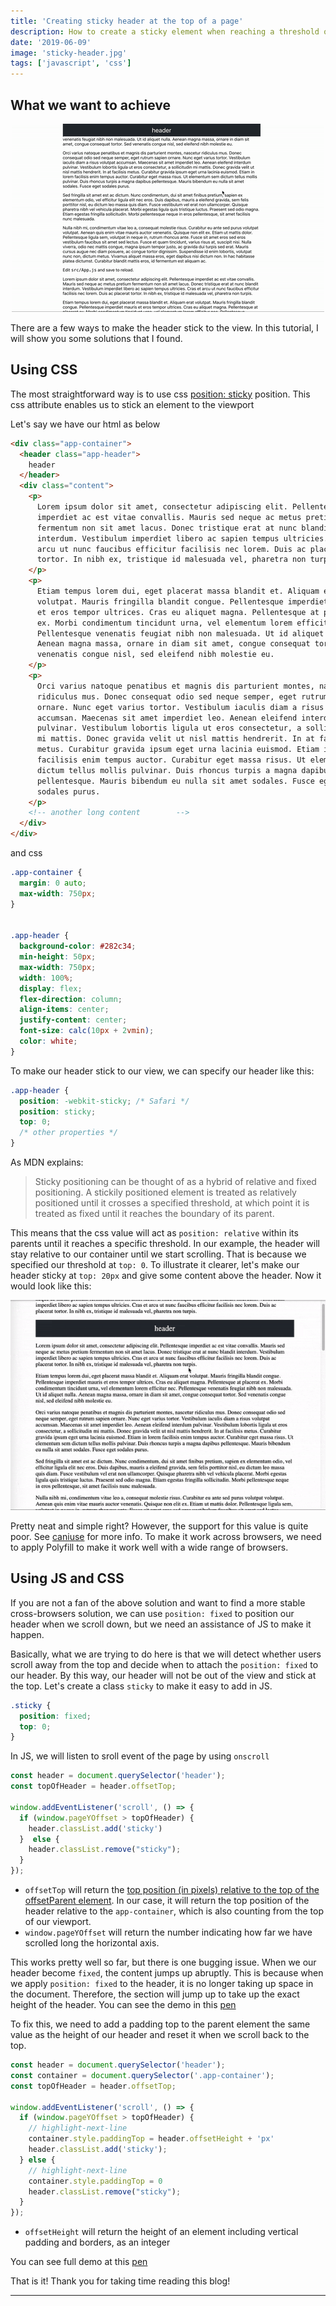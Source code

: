 ```yaml
---
title: 'Creating sticky header at the top of a page'
description: How to create a sticky element when reaching a threshold of scrolling
date: '2019-06-09'
image: 'sticky-header.jpg'
tags: ['javascript', 'css']
---
```


## What we want to achieve

<div style="text-align: center">
  <img src="./demo.gif" style="text-align: center">
</div>

There are a few ways to make the header stick to the view.
In this tutorial, I will show you some solutions that I found.

## Using CSS

The most straightforward way is to use css <a href="https://developer.mozilla.org/en-US/docs/Web/CSS/position" target="_blank">position: sticky</a> position.
This css attribute enables us to stick an element to the viewport 

Let's say we have our html as below

```html
<div class="app-container">
  <header class="app-header">
    header
  </header>
  <div class="content">
    <p>
      Lorem ipsum dolor sit amet, consectetur adipiscing elit. Pellentesque
      imperdiet ac est vitae convallis. Mauris sed neque ac metus pretium
      fermentum non sit amet lacus. Donec tristique erat at nunc blandit
      interdum. Vestibulum imperdiet libero ac sapien tempus ultricies. Cras et
      arcu ut nunc faucibus efficitur facilisis nec lorem. Duis ac placerat
      tortor. In nibh ex, tristique id malesuada vel, pharetra non turpis.
    </p>
    <p>
      Etiam tempus lorem dui, eget placerat massa blandit et. Aliquam erat
      volutpat. Mauris fringilla blandit congue. Pellentesque imperdiet mauris
      et eros tempor ultrices. Cras eu aliquet magna. Pellentesque at placerat
      ex. Morbi condimentum tincidunt urna, vel elementum lorem efficitur nec.
      Pellentesque venenatis feugiat nibh non malesuada. Ut id aliquet nulla.
      Aenean magna massa, ornare in diam sit amet, congue consequat tortor. Sed
      venenatis congue nisl, sed eleifend nibh molestie eu.
    </p>
    <p>
      Orci varius natoque penatibus et magnis dis parturient montes, nascetur
      ridiculus mus. Donec consequat odio sed neque semper, eget rutrum sapien
      ornare. Nunc eget varius tortor. Vestibulum iaculis diam a risus volutpat
      accumsan. Maecenas sit amet imperdiet leo. Aenean eleifend interdum
      pulvinar. Vestibulum lobortis ligula ut eros consectetur, a sollicitudin
      mi mattis. Donec gravida velit ut nisl mattis hendrerit. In at facilisis
      metus. Curabitur gravida ipsum eget urna lacinia euismod. Etiam in lorem
      facilisis enim tempus auctor. Curabitur eget massa risus. Ut elementum sem
      dictum tellus mollis pulvinar. Duis rhoncus turpis a magna dapibus
      pellentesque. Mauris bibendum eu nulla sit amet sodales. Fusce eget
      sodales purus.
    </p>
    <!-- another long content        -->
  </div>
</div>
```
and css
```css
.app-container {
  margin: 0 auto;
  max-width: 750px;
}


.app-header {
  background-color: #282c34;
  min-height: 50px;
  max-width: 750px;
  width: 100%;
  display: flex;
  flex-direction: column;
  align-items: center;
  justify-content: center;
  font-size: calc(10px + 2vmin);
  color: white;
}
```

To make our header stick to our view, we can specify our header like this:
```css
.app-header {
  position: -webkit-sticky; /* Safari */
  position: sticky;
  top: 0;
  /* other properties */
}
```

As MDN explains:
>Sticky positioning can be thought of as a hybrid of relative and fixed positioning.
 A stickily positioned element is treated as relatively positioned until it crosses a specified threshold, at which point it is treated as fixed until it reaches the boundary of its parent.

This means that the css value will act as `position: relative` within its parents until it reaches a specific threshold.
In our example, the header will stay relative to our container until we start scrolling. That is because we specified our threshold at `top: 0`. 
To illustrate it clearer, let's make our header sticky at `top: 20px` and give some content above the header. Now it would look like this:

<div style="text-align: center">
  <img src="./demo1.gif" style="text-align: center">
</div>

Pretty neat and simple right? However, the support for this value is quite poor. See <a href="https://caniuse.com/#search=sticky" target="_blank">caniuse</a> for more info. 
To make it work across browsers, we need to apply Polyfill to make it work well with a wide range of browsers.

## Using JS and CSS
If you are not a fan of the above solution and want to find a more stable cross-browsers solution, we can use `position: fixed`
to position our header when we scroll down, but we need an assistance of JS to make it happen.

Basically, what we are trying to do here is that we will detect whether users scroll away from the top and decide when to attach the `position: fixed` to our header.
By this way, our header will not be out of the view and stick at the top.
Let's create a class `sticky` to make it easy to add in JS.

```css
.sticky {
  position: fixed;
  top: 0;
}
```
In JS, we will listen to sroll event of the page by using `onscroll`
```javascript
const header = document.querySelector('header');
const topOfHeader = header.offsetTop;

window.addEventListener('scroll', () => {
  if (window.pageYOffset > topOfHeader) {
    header.classList.add('sticky')
  }  else {
    header.classList.remove("sticky");
  }
});
```
 * `offsetTop` will return the <a href="https://www.w3schools.com/jsref/prop_element_offsettop.asp" target="_blank">top position (in pixels) relative to the top of the offsetParent element</a>.
In our case, it will return the top position of the header relative to the `app-container`, which is also counting from the top of our viewport.
 * `window.pageYOffset` will return the number indicating how far we have scrolled long the horizontal axis. 

This works pretty well so far, but there is one bugging issue. When we our header become `fixed`, the content jumps up abruptly. This is because when we apply `position: fixed` to the header, it is no longer taking up space in the document.
Therefore, the section will jump up to take up the exact height of the header.
You can see the demo in this <a href="https://codepen.io/Dragonza/pen/oRKmVj?editors=1111" target="_blank">pen</a>

To fix this, we need to add a padding top to the parent element the same value as the height of our header
and reset it when we scroll back to the top. 

```javascript
const header = document.querySelector('header');
const container = document.querySelector('.app-container');
const topOfHeader = header.offsetTop;

window.addEventListener('scroll', () => {
  if (window.pageYOffset > topOfHeader) {
    // highlight-next-line
    container.style.paddingTop = header.offsetHeight + 'px' 
    header.classList.add('sticky');
  } else {
    // highlight-next-line
    container.style.paddingTop = 0
    header.classList.remove("sticky");
  }
});
```

* `offsetHeight` will return the height of an element including vertical padding and borders, as an integer

You can see full demo at this <a href="https://codepen.io/Dragonza/pen/oRKVKo?editors=1111" target="_blank">pen</a>

That is it! Thank you for taking time reading this blog!

<hr />


